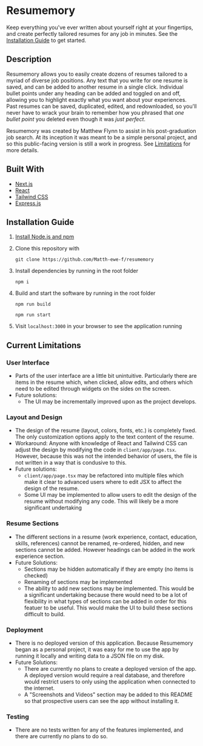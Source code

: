 # Resumemory
Keep everything you've ever written about yourself right at your fingertips, and create perfectly tailored resumes for any job in minutes. See the [Installation Guide](#installation-guide) to get started.

## Description
Resumemory allows you to easily create dozens of resumes tailored to a myriad of diverse job positions. Any text that you write for one resume is saved, and can be added to another resume in a single click. Individual bullet points under any heading can be added and toggled on and off, allowing you to highlight exactly what you want about your experiences. Past resumes can be saved, duplicated, edited, and redownloaded, so you'll never have to wrack your brain to remember how you phrased that *one bullet point* you deleted even though it was *just perfect*.

Resumemory was created by Matthew Flynn to assist in his post-graduation job search. At its inception it was meant to be a simple personal project, and so this public-facing version is still a work in progress. See [Limitations](#current-limitations) for more details.

## Built With
* [Next.js](https://nextjs.org/)
* [React](https://react.dev/)
* [Tailwind CSS](https://tailwindcss.com/)
* [Express.js](https://expressjs.com/)

## Installation Guide
1. [Install Node.js and npm](https://docs.npmjs.com/downloading-and-installing-node-js-and-npm)

2. Clone this repository with

    `git clone https://github.com/Matth-ewe-f/resumemory`

3. Install dependencies by running in the root folder

    `npm i`

4. Build and start the software by running in the root folder

    `npm run build`

    `npm run start`

5. Visit `localhost:3000` in your browser to see the application running

## Current Limitations

### User Interface
* Parts of the user interface are a little bit unintuitive. Particularly there are items in the resume which, when clicked, allow edits, and others which need to be edited through widgets on the sides on the screen.
* Future solutions:
    * The UI may be incrementally improved upon as the project develops.

### Layout and Design
* The design of the resume (layout, colors, fonts, etc.) is completely fixed. The only customization options apply to the text content of the resume.
* Workaround: Anyone with knowledge of React and Tailwind CSS can adjust the design by modifying the code in `client/app/page.tsx`. However, because this was not the intended behavior of users, the file is not written in a way that is condusive to this. 
* Future solutions:
    * `client/app/page.tsx` may be refactored into multiple files which make it clear to advanced users where to edit JSX to affect the design of the resume.
    * Some UI may be implemented to allow users to edit the design of the resume without modifying any code. This will likely be a more significant undertaking

### Resume Sections
* The different sections in a resume (work experience, contact, education, skills, references) cannot be renamed, re-ordered, hidden, and new sections cannot be added. However headings can be added in the work experience section.
* Future Solutions:
    * Sections may be hidden automatically if they are empty (no items is checked)
    * Renaming of sections may be implemented
    * The ability to add new sections may be implemented. This would be a significant undertaking because there would need to be a lot of flexibility in what types of sections can be added in order for this featuer to be useful. This would make the UI to build these sections difficult to build.

### Deployment
* There is no deployed version of this application. Because Resumemory began as a personal project, it was easy for me to use the app by running it locally and writing data to a JSON file on my disk.
* Future Solutions: 
   * There are currently no plans to create a deployed version of the app. A deployed version would require a real database, and therefore would restrict users to only using the application when connected to the internet.
   * A "Screenshots and Videos" section may be added to this README so that prospective users can see the app without installing it.

### Testing
* There are no tests written for any of the features implemented, and there are currently no plans to do so.